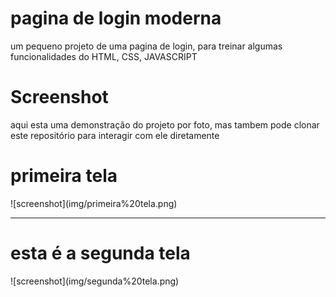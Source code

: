 # pagina de login moderna
um pequeno projeto de uma pagina de login, para treinar algumas funcionalidades do HTML, CSS, JAVASCRIPT

# Screenshot
aqui esta uma demonstração do projeto por foto, mas tambem pode clonar este repositório para interagir com ele diretamente 

<h1>primeira tela</h1>
![screenshot](img/primeira%20tela.png)
<hr>
<h1> esta é a segunda tela</h1>
![screenshot](img/segunda%20tela.png)




